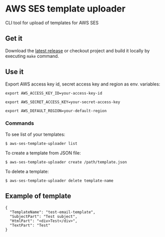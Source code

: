# AWS SES template uploader

CLI tool for upload of templates for AWS SES

## Get it

Download the [latest release](https://github.com/BranislavLazic/aws-ses-template-uploader/releases) or
checkout project and build it locally by executing `make` command.

## Use it

Export AWS access key id, secret access key and region as env. variables:

`export AWS_ACCESS_KEY_ID=your-access-key-id`

`export AWS_SECRET_ACCESS_KEY=your-secret-access-key`

`export AWS_DEFAULT_REGION=your-default-region`

### Commands

To see list of your templates:

`$ aws-ses-template-uploader list`

To create a template from JSON file:

`$ aws-ses-template-uploader create /path/template.json`

To delete a template:

`$ aws-ses-template-uploader delete template-name`

## Example of template

```
{
  "TemplateName": "test-email-template",
  "SubjectPart": "Test subject",
  "HtmlPart": "<div>Test</div>",
  "TextPart": "Test"
}
```
